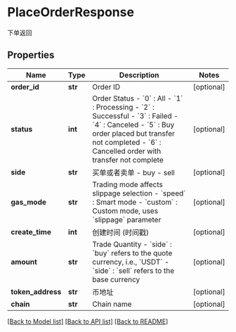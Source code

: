 # PlaceOrderResponse

下单返回
## Properties
Name | Type | Description | Notes
------------ | ------------- | ------------- | -------------
**order_id** | **str** | Order ID | [optional] 
**status** | **int** | Order Status - &#x60;0&#x60; : All - &#x60;1&#x60; : Processing - &#x60;2&#x60; : Successful - &#x60;3&#x60; : Failed - &#x60;4&#x60; : Canceled - &#x60;5&#x60; : Buy order placed but transfer not completed - &#x60;6&#x60; : Cancelled order with transfer not complete | [optional] 
**side** | **str** | 买单或者卖单 - buy - sell | [optional] 
**gas_mode** | **str** | Trading mode affects slippage selection - &#x60;speed&#x60; : Smart mode - &#x60;custom&#x60; : Custom mode, uses &#x60;slippage&#x60; parameter | [optional] 
**create_time** | **int** | 创建时间 (时间戳) | [optional] 
**amount** | **str** | Trade Quantity - &#x60;side&#x60; : &#x60;buy&#x60; refers to the quote currency, i.e., &#x60;USDT&#x60; - &#x60;side&#x60; : &#x60;sell&#x60; refers to the base currency | [optional] 
**token_address** | **str** | 币地址 | [optional] 
**chain** | **str** | Chain name | [optional] 

[[Back to Model list]](../README.md#documentation-for-models) [[Back to API list]](../README.md#documentation-for-api-endpoints) [[Back to README]](../README.md)


